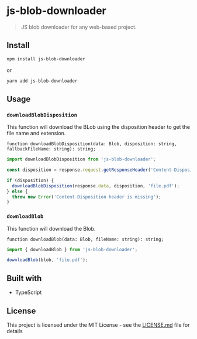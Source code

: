 # js-blob-downloader

> JS blob downloader for any web-based project.

## Install

```bash
npm install js-blob-downloader
```

or 

```bash
yarn add js-blob-downloader
```

## Usage

### `downloadBlobDisposition`

This function will download the BLob using the disposition header to get the file name and extension.

`function downloadBlobDisposition(data: Blob, disposition: string, fallbackFileName: string): string;`

```javascript
import downloadBlobDisposition from 'js-blob-downloader';

const disposition = response.request.getResponseHeader('Content-Disposition');

if (disposition) {
  downloadBlobDisposition(response.data, disposition, 'file.pdf');
} else {
  throw new Error('Content-Disposition header is missing');
}
```

### `downloadBlob`

This function will download the Blob.

`function downloadBlob(data: Blob, fileName: string): string;`

```javascript
import { downloadBlob } from 'js-blob-downloader';

downloadBlob(blob, 'file.pdf');
```

## Built with

- TypeScript

## License

This project is licensed under the MIT License - see the [LICENSE.md](LICENSE.md) file for details
